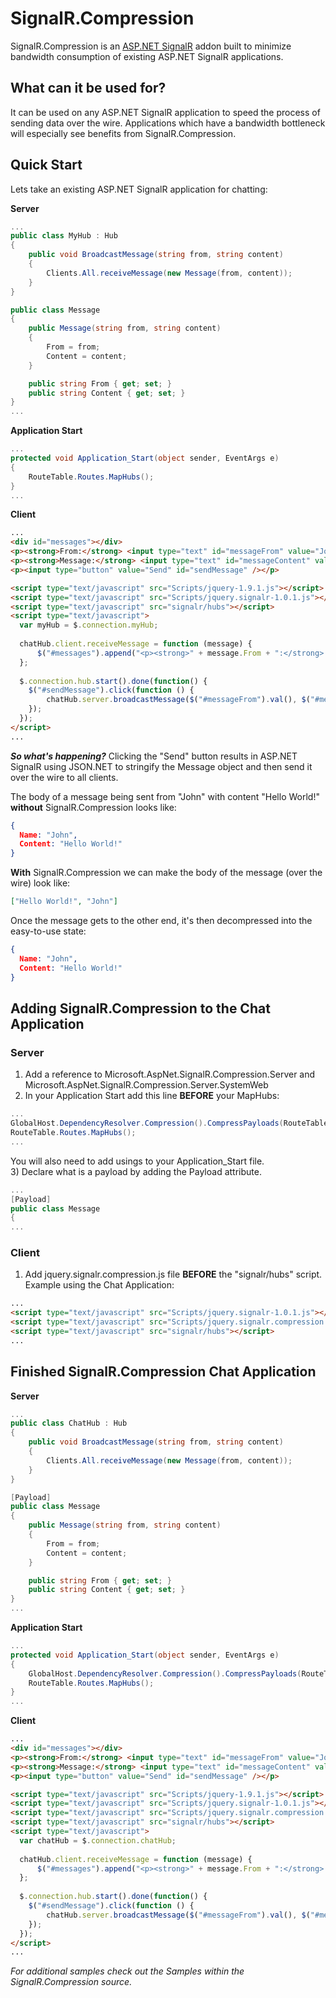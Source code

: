 # SignalR.Compression
SignalR.Compression is an [ASP.NET SignalR](https://github.com/SignalR/SignalR) addon built to minimize bandwidth consumption of existing ASP.NET SignalR applications.

## What can it be used for?
It can be used on any ASP.NET SignalR application to speed the process of sending data over the wire.  Applications which have a bandwidth bottleneck will especially see benefits from SignalR.Compression.

## Quick Start
Lets take an existing ASP.NET SignalR application for chatting:

**Server**
```csharp
...
public class MyHub : Hub
{
    public void BroadcastMessage(string from, string content)
    {
        Clients.All.receiveMessage(new Message(from, content));
    }
}

public class Message
{
    public Message(string from, string content)
    {
        From = from;
        Content = content;
    }

    public string From { get; set; }
    public string Content { get; set; }
}
...
```

**Application Start**
```csharp
...
protected void Application_Start(object sender, EventArgs e)
{    
    RouteTable.Routes.MapHubs();
}
...
```

**Client**
```html
...
<div id="messages"></div>
<p><strong>From:</strong> <input type="text" id="messageFrom" value="John" /></p>
<p><strong>Message:</strong> <input type="text" id="messageContent" value="Hello World!" /></p>
<p><input type="button" value="Send" id="sendMessage" /></p>

<script type="text/javascript" src="Scripts/jquery-1.9.1.js"></script>
<script type="text/javascript" src="Scripts/jquery.signalr-1.0.1.js"></script>
<script type="text/javascript" src="signalr/hubs"></script>
<script type="text/javascript">
  var myHub = $.connection.myHub;
  
  chatHub.client.receiveMessage = function (message) {
      $("#messages").append("<p><strong>" + message.From + ":</strong> " + message.Content + "</p>");
  };
  
  $.connection.hub.start().done(function() {
    $("#sendMessage").click(function () {
        chatHub.server.broadcastMessage($("#messageFrom").val(), $("#messageContent").val());
    });
  });
</script>
...
```

***So what's happening?***  Clicking the "Send" button results in ASP.NET SignalR using JSON.NET to stringify the Message object and then send it over the wire to all clients.

The body of a message being sent from "John" with content "Hello World!" **without** SignalR.Compression looks like:
```JSON
{
  Name: "John",
  Content: "Hello World!"
}
```

**With** SignalR.Compression we can make the body of the message (over the wire) look like:
```json
["Hello World!", "John"]
```
Once the message gets to the other end, it's then decompressed into the easy-to-use state:
```JSON
{
  Name: "John",
  Content: "Hello World!"
}
```

## Adding SignalR.Compression to the Chat Application
### Server
1) Add a reference to Microsoft.AspNet.SignalR.Compression.Server and Microsoft.AspNet.SignalR.Compression.Server.SystemWeb  
2) In your Application Start add this line **BEFORE** your MapHubs:  
```csharp
...
GlobalHost.DependencyResolver.Compression().CompressPayloads(RouteTable.Routes);
RouteTable.Routes.MapHubs();
...
```
You will also need to add usings to your Application_Start file.  
3) Declare what is a payload by adding the Payload attribute.    
```csharp
...
[Payload]
public class Message
{
...
```

### Client
1) Add jquery.signalr.compression.js file **BEFORE** the "signalr/hubs" script. Example using the Chat Application:  
```html
...
<script type="text/javascript" src="Scripts/jquery.signalr-1.0.1.js"></script>
<script type="text/javascript" src="Scripts/jquery.signalr.compression.js"></script>
<script type="text/javascript" src="signalr/hubs"></script>
...
```

## Finished SignalR.Compression Chat Application

**Server**
```csharp
...
public class ChatHub : Hub
{
    public void BroadcastMessage(string from, string content)
    {
        Clients.All.receiveMessage(new Message(from, content));
    }
}

[Payload]
public class Message
{
    public Message(string from, string content)
    {
        From = from;
        Content = content;
    }

    public string From { get; set; }
    public string Content { get; set; }
}
...
```

**Application Start**
```csharp
...
protected void Application_Start(object sender, EventArgs e)
{    
    GlobalHost.DependencyResolver.Compression().CompressPayloads(RouteTable.Routes);
    RouteTable.Routes.MapHubs();
}
...
```

**Client**
```html
...
<div id="messages"></div>
<p><strong>From:</strong> <input type="text" id="messageFrom" value="John" /></p>
<p><strong>Message:</strong> <input type="text" id="messageContent" value="Hello World!" /></p>
<p><input type="button" value="Send" id="sendMessage" /></p>

<script type="text/javascript" src="Scripts/jquery-1.9.1.js"></script>
<script type="text/javascript" src="Scripts/jquery.signalr-1.0.1.js"></script>
<script type="text/javascript" src="Scripts/jquery.signalr.compression.js"></script>
<script type="text/javascript" src="signalr/hubs"></script>
<script type="text/javascript">
  var chatHub = $.connection.chatHub;
  
  chatHub.client.receiveMessage = function (message) {
      $("#messages").append("<p><strong>" + message.From + ":</strong> " + message.Content + "</p>");
  };
  
  $.connection.hub.start().done(function() {
    $("#sendMessage").click(function () {
        chatHub.server.broadcastMessage($("#messageFrom").val(), $("#messageContent").val());
    });
  });
</script>
...
```

*For additional samples check out the Samples within the SignalR.Compression source.*
